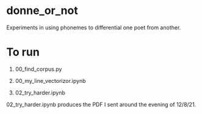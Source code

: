 # donne_or_not

Experiments in using phonemes to differential one poet from another.

# To run

1.  00_find_corpus.py

2.  00_my_line_vectorizor.ipynb

3.  02_try_harder.ipynb

02_try_harder.ipynb produces the PDF I sent around the evening of 12/8/21.
